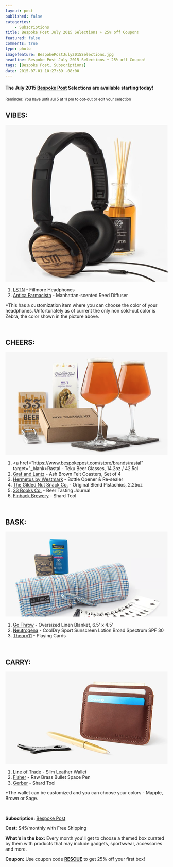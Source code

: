 ```yaml
---
layout: post
published: false
categories: 
    - Subscriptions
title: Bespoke Post July 2015 Selections + 25% off Coupon!
featured: false
comments: true
type: photo
imagefeature: BespokePostJuly2015Selections.jpg
headline: Bespoke Post July 2015 Selections + 25% off Coupon!
tags: [Bespoke Post, Subscriptions]
date: 2015-07-01 10:27:39 -08:00
---
```


<h4>The July 2015 <a href="http://bespoke.evyy.net/c/164125/70438/1804">Bespoke Post</a> Selections are available starting today!</h4>

<p><small>Reminder: You have until Jul 5 at 11 pm to opt-out or edit your selection</small></p>

<H2>VIBES:</H2>
<center><img src='/images/BespokePostVibes.png'></center>

1. <a href="http://lstnsound.co/products/cherry-on-ear" target="_blank">LSTN</a> - Fillmore Headphones
2. <a href="http://www.anticafarmacista.com/diffuser-manhattan" target="_blank">Antica Farmacista</a> - Manhattan-scented Reed Diffuser

*This has a customization item where you can choose the color of your headphones. Unfortunately as of current the only non sold-out color is Zebra, the color shown in the picture above.

<br>
<H2>CHEERS:</H2>
<center><img src='/images/BespokePostCheers.png'></center>

1. <a href="https://www.bespokepost.com/store/brands/rastal" target="_blank>Rastal</a> - Teku Beer Glasses, 14.2oz / 42.5cl
2. <a href="https://www.graf-lantz.com/" target="_blank">Graf and Lantz</a> - Ash Brown Felt Coasters, Set of 4
3. <a href="http://westmark.de/" target="_blank">Hermetus by Westmark</a> - Bottle Opener & Re-sealer
4. <a href="http://www.gildednut.com/" target="_blank">The Gilded Nut Snack Co.</a> - Original Blend Pistachios, 2.25oz
5. <a href="http://www.33books.com/" target="_blank">33 Books Co.</a> - Beer Tasting Journal
6. <a href="http://www.finbackbrewery.com/" target="_blank">Finback Brewery</a> - Shard Tool

<br>
<H2>BASK:</H2>
<center><img src='/images/BespokePostBask.png'></center>

1. <a href="http://www.go-throw.com/collections/gothrow" target="_blank">Go Throw</a> - Oversized Linen Blanket, 6.5' x 4.5'
2. <a href="http://www.neutrogena.com/" target="_blank">Neutrogena</a> - CoolDry Sport Sunscreen Lotion Broad Spectrum SPF 30
3. <a href="http://www.theory11.com/" target="_blank">Theory11</a> - Playing Cards

<br>
<H2>CARRY:</H2>
<center><img src='/images/BespokePostCarry.png'></center>

1. <a href="https://www.bespokepost.com/store/brands/line-of-trade" target="_blank">Line of Trade</a> - Slim Leather Wallet
2. <a href="http://fisherspacepen.com/" target="_blank">Fisher</a> - Raw Brass Bullet Space Pen
3. <a href="http://www.gerbergear.com/" target="_blank">Gerber</a> - Shard Tool

*The wallet can be customized and you can choose your colors - Mapple, Brown or Sage.

<br>
<p><b>Subscription:</b> <a href="http://bespoke.evyy.net/c/164125/70438/1804">Bespoke Post</a></p>
<p><b>Cost:</b> $45/monthly with Free Shipping</p>
<p><b>What's in the box:</b> Every month you'll get to choose a themed box curated by them with products that may include gadgets, sportswear, accessories and more.</p>
<p><b>Coupon:</b> Use coupon code <a href="http://bespoke.evyy.net/c/164125/70438/1804"><b>RESCUE</b></a> to get 25% off your first box!</p>
